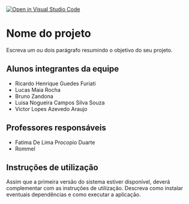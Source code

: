 [![Open in Visual Studio Code](https://classroom.github.com/assets/open-in-vscode-f059dc9a6f8d3a56e377f745f24479a46679e63a5d9fe6f495e02850cd0d8118.svg)](https://classroom.github.com/online_ide?assignment_repo_id=459874&assignment_repo_type=GroupAssignmentRepo)
# Nome do projeto

Escreva um ou dois  parágrafo resumindo o objetivo do seu projeto.

## Alunos integrantes da equipe

* Ricardo Henrique Guedes Furiati 
* Lucas Maia Rocha
* Bruno Zandona
* Luisa Nogueira Campos Silva Souza
* Victor Lopes Azevedo Araujo

## Professores responsáveis

* Fatima De Lima Procopio Duarte
* Rommel

## Instruções de utilização

Assim que a primeira versão do sistema estiver disponível, deverá complementar com as instruções de utilização. Descreva como instalar eventuais dependências e como executar a aplicação.
